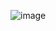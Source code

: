 

![image](https://user-images.githubusercontent.com/95270412/174267453-e770dd7b-28c3-497a-9bdd-bbd487f37e9b.png)

